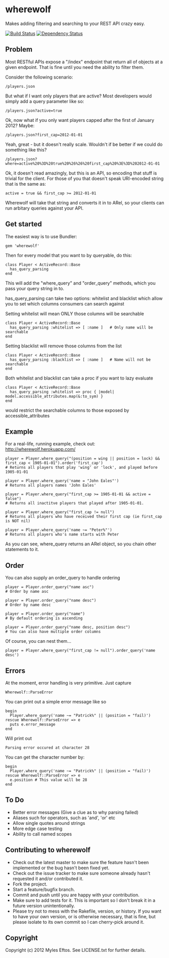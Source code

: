 # wherewolf

Makes adding filtering and searching to your REST API crazy easy.

[![Build Status](https://secure.travis-ci.org/madpilot/wherewolf.png)](http://travis-ci.org/madpilot/wherewolf) [![Dependency Status](https://gemnasium.com/madpilot/wherewolf.png)](https://gemnasium.com/madpilot/wherewolf)

## Problem

Most RESTful APIs expose a "/index" endpoint that return all of objects at a given endpoint. That is fine until you need the ability to filter them.

Consider the following scenario:

    /players.json 

But what if I want only players that are active? Most developers would simply add a query parameter like so:

    /players.json?active=true

Ok, now what if you only want players capped after the first of January 2012? Maybe:

    /players.json?first_cap=2012-01-01

Yeah, great - but it doesn't really scale. Wouldn't if be better if we could do something like this?

    /players.json?where=active%20%3D%20true%20%26%26%20first_cap%20%3E%3D%202012-01-01

Ok, it doesn't read amazingly, but this is an API, so encoding that stuff is trivial for the client. For those of you that doesn't speak URI-encoded string that is the same as:

    active = true && first_cap >= 2012-01-01

Wherewolf will take that string and converts it in to ARel, so your clients can run arbitary queries against your API.

## Get started

The easiest way is to use Bundler:

    gem 'wherewolf'

Then for every model that you want to by queryable, do this:

    class Player < ActiveRecord::Base
      has_query_parsing
    end

This will add the "where_query" and "order_query" methods, which you pass your query string in to.

has_query_parsing can take two options: whitelist and blacklist which allow you to set which columns consumers can search against

Setting whitelist will mean ONLY those columns will be searchable

    class Player < ActiveRecord::Base
      has_query_parsing :whitelist => [ :name ]   # Only name will be searchable
    end

Setting blacklist will remove those columns from the list

    class Player < ActiveRecord::Base
      has_query_parsing :blacklist => [ :name ]   # Name will not be searchable
    end

Both whitelist and blacklist can take a proc if you want to lazy evaluate

    class Player < ActiveRecord::Base
      has_query_parsing :whitelist => proc { |model| model.accessible_attributes.map(&:to_sym) }
    end

would restrict the searchable columns to those exposed by accessible_attributes

## Example

For a real-life, running example, check out: http://wherewolf.herokuapp.com/

    player = Player.where_query("(position = wing || position = lock) && first_cap < 1905-01-01").order('first_cap')
    # Returns all players that play 'wing' or 'lock', and played before 1905-01-01

    player = Player.where_query('name = "John Eales"')
    # Returns all players names 'John Eales'

    player = Player.where_query("first_cap >= 1905-01-01 && active = false")
    # Returns all inactitve players that played after 1905-01-01.

    player = Player.where_query("first_cap != null")
    # Returns all players who have received their first cap (ie first_cap is NOT nil)
    
    player = Player.where_query('name ~= "Peter%"')
    # Returns all players who's name starts with Peter

As you can see, where_query returns an ARel object, so you chain other statements to it.

## Order

You can also supply an order_query to handle ordering

    player = Player.order_query("name asc")
    # Order by name asc
    
    player = Player.order_query("name desc")
    # Order by name desc
    
    player = Player.order_query("name")
    # By default ordering is ascending

    player = Player.order_query("name desc, position desc")
    # You can also have multiple order columns

Of course, you can nest them...

    player = Player.where_query("first_cap != null").order_query('name desc')

## Errors

At the moment, error handling is very primitive. Just capture

    Wherewolf::ParseError

You can print out a simple error message like so

    begin
      Player.where_query('name ~= "Patrick%" || (position = "fail)')
    rescue Wherewolf::ParseError => e
      puts e.error_message
    end

Will print out

    Parsing error occured at character 28

You can get the character number by:

    begin
      Player.where_query('name ~= "Patrick%" || (position = "fail)')
    rescue Wherewolf::ParseError => e
      e.position # This value will be 28
    end

## To Do

* Better error messages (Give a clue as to why parsing failed)
* Aliases such for operators, such as 'and', 'or' etc
* Allow single quotes around strings
* More edge case testing
* Ability to call named scopes

## Contributing to wherewolf
 
* Check out the latest master to make sure the feature hasn't been implemented or the bug hasn't been fixed yet.
* Check out the issue tracker to make sure someone already hasn't requested it and/or contributed it.
* Fork the project.
* Start a feature/bugfix branch.
* Commit and push until you are happy with your contribution.
* Make sure to add tests for it. This is important so I don't break it in a future version unintentionally.
* Please try not to mess with the Rakefile, version, or history. If you want to have your own version, or is otherwise necessary, that is fine, but please isolate to its own commit so I can cherry-pick around it.

## Copyright

Copyright (c) 2012 Myles Eftos. See LICENSE.txt for
further details.
